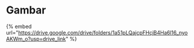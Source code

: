# Gambar

{% embed url="https://drive.google.com/drive/folders/1a51pLQajcpFHcjB4Ha6l16_nyoAKWm_o?usp=drive_link" %}
